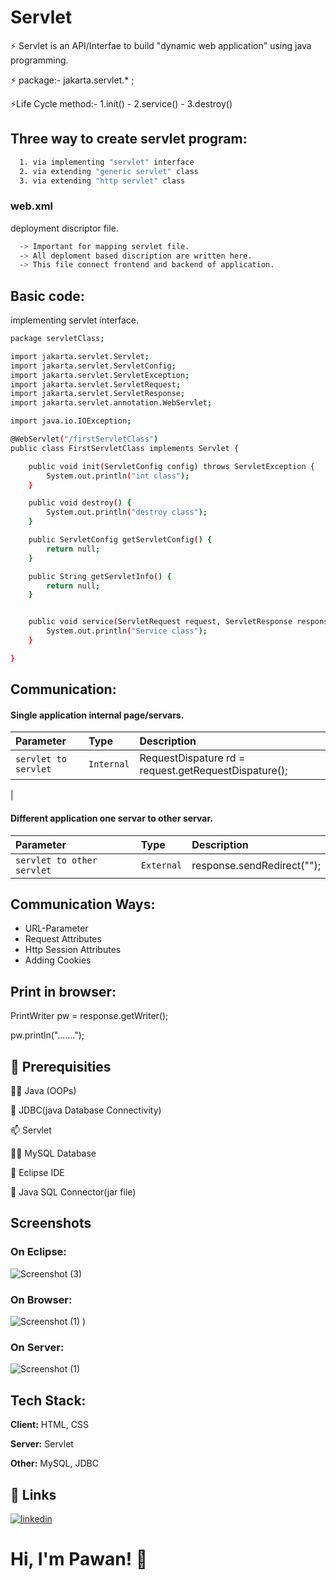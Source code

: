 
# Servlet

⚡️ Servlet is an API/Interfae to build "dynamic web application" using java programming.

⚡️ package:-  jakarta.servlet.* ;

⚡️Life Cycle method:- 1.init() - 2.service() - 3.destroy()



## Three way to create servlet program:



```bash
  1. via implementing "servlet" interface
  2. via extending "generic servlet" class
  3. via extending "http servlet" class
```
    
### web.xml

deployment discriptor file.
```bash
  -> Important for mapping servlet file.
  -> All deploment based discription are written here.
  -> This file connect frontend and backend of application.
```



## Basic code:

implementing servlet interface.

```bash
package servletClass;

import jakarta.servlet.Servlet;
import jakarta.servlet.ServletConfig;
import jakarta.servlet.ServletException;
import jakarta.servlet.ServletRequest;
import jakarta.servlet.ServletResponse;
import jakarta.servlet.annotation.WebServlet;

import java.io.IOException;

@WebServlet("/firstServletClass")
public class FirstServletClass implements Servlet {

	public void init(ServletConfig config) throws ServletException {
		System.out.println("int class");
	}

	public void destroy() {
		System.out.println("destroy class");
	}

	public ServletConfig getServletConfig() {
		return null;
	}

	public String getServletInfo() {
		return null; 
	}


	public void service(ServletRequest request, ServletResponse response) throws ServletException, IOException {
		System.out.println("Service class");
	}

}

```


## Communication:

#### Single application internal page/servars.


| Parameter | Type     | Description                |
| :-------- | :------- | :------------------------- |
| `servlet to servlet` | `Internal` |  RequestDispature rd = request.getRequestDispature();
|

#### Different application one servar to other servar.

| Parameter | Type     | Description                       |
| :-------- | :------- | :-------------------------------- |
| `servlet to other servlet`      | `External` | response.sendRedirect(""); |



## Communication Ways:

 - URL-Parameter
 - Request Attributes
 - Http Session Attributes
 - Adding Cookies


## Print in browser:

PrintWriter pw  = response.getWriter();

pw.println(".......");

## 🚀 Prerequisities
👩‍💻 Java (OOPs)

💬 JDBC(java Database Connectivity)

📫 Servlet

👯‍♀️ MySQL Database

🧠 Eclipse IDE


🤔 Java SQL Connector(jar file)


## Screenshots

### On Eclipse: 


![Screenshot (3)](https://github.com/user-attachments/assets/0b251eee-87aa-4843-8630-c96205ba76d0)




### On Browser: 

![Screenshot (1)](https://github.com/user-attachments/assets/2f46910c-89a6-4146-a9a2-a3a851d51303)
)

### On Server:

![Screenshot (1)](https://github.com/user-attachments/assets/7e0443bc-6bb9-42a9-9540-d1c8c83ca266)
## Tech Stack:

**Client:** HTML, CSS

**Server:** Servlet
 
 **Other:** MySQL, JDBC


## 🔗 Links

[![linkedin](https://img.shields.io/badge/linkedin-0A66C2?style=for-the-badge&logo=linkedin&logoColor=white)](https://www.linkedin.com/in/pawan-bisht-a0578b201/)



# Hi, I'm Pawan! 👋

